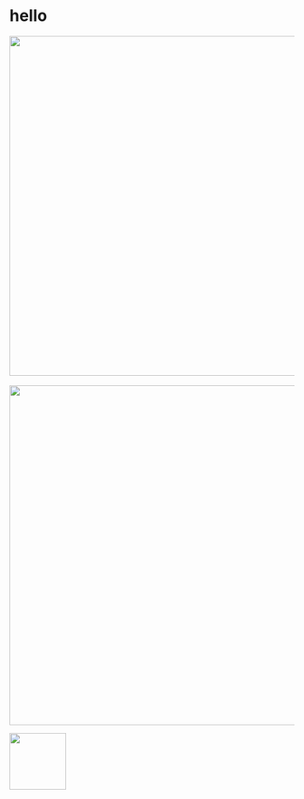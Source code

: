 # hello

 <p align="center">
  <img src="https://github-readme-stats.vercel.app/api?username=felipeqq2&count_private=true&show_icons=true&theme=radical" width="600px"><br><br>
  <img src="https://github-readme-stats.vercel.app/api/wakatime?username=felipeqq2&layout=compact&theme=radical" width="600px">
</p>
<img src="https://pbs.twimg.com/media/EcLwqiFWkAAHrmO.jpg" width="100px"><br><br><br><br>
